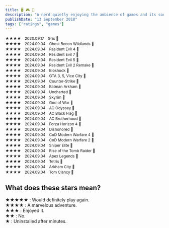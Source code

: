 ```yaml
---
title: 🖥️ 🎮 📱
description: "A nerd quietly enjoying the ambience of games and its soundtrack. WASD, SHIFT, SPACEBAR, F, R"
publishDate: "13 September 2018"
tags: ["ratings", "games"]
---
```


<span style="font-size: 12px;">★★★★</span> &nbsp; <span style="font-size: 12px;">2020.09.17</span> &nbsp; <span style="font-size: 12px;">Gris 📱</span><br>
<span style="font-size: 12px;">★★★★</span> &nbsp; <span style="font-size: 12px;">2024.09.04</span> &nbsp; <span style="font-size: 12px;">Ghost Recon Wildlands 📱</span><br>
<span style="font-size: 12px;">★★★★</span> &nbsp; <span style="font-size: 12px;">2024.09.04</span> &nbsp; <span style="font-size: 12px;">Resident Evil 4 📱</span><br>
<span style="font-size: 12px;">★★★★</span> &nbsp; <span style="font-size: 12px;">2024.09.04</span> &nbsp; <span style="font-size: 12px;">Resident Evil 7 📱</span><br>
<span style="font-size: 12px;">★★★★</span> &nbsp; <span style="font-size: 12px;">2024.09.04</span> &nbsp; <span style="font-size: 12px;">Resident Evil 5 📱</span><br>
<span style="font-size: 12px;">★★★★</span> &nbsp; <span style="font-size: 12px;">2024.09.04</span> &nbsp; <span style="font-size: 12px;">Resident Evil 2 Remake 📱</span><br>
<span style="font-size: 12px;">★★★★</span> &nbsp; <span style="font-size: 12px;">2024.09.04</span> &nbsp; <span style="font-size: 12px;">Bioshock 📱</span><br>
<span style="font-size: 12px;">★★★★</span> &nbsp; <span style="font-size: 12px;">2024.09.04</span> &nbsp; <span style="font-size: 12px;">GTA 3, 5, Vice City 📱</span><br>
<span style="font-size: 12px;">★★★★</span> &nbsp; <span style="font-size: 12px;">2024.09.04</span> &nbsp; <span style="font-size: 12px;">Counter-Strike 📱</span><br>
<span style="font-size: 12px;">★★★★</span> &nbsp; <span style="font-size: 12px;">2024.09.04</span> &nbsp; <span style="font-size: 12px;">Batman Arkham 📱</span><br>
<span style="font-size: 12px;">★★★★</span> &nbsp; <span style="font-size: 12px;">2024.09.04</span> &nbsp; <span style="font-size: 12px;">Uncharted 📱</span><br>
<span style="font-size: 12px;">★★★★</span> &nbsp; <span style="font-size: 12px;">2024.09.04</span> &nbsp; <span style="font-size: 12px;">Skyrim 📱</span><br>
<span style="font-size: 12px;">★★★★</span> &nbsp; <span style="font-size: 12px;">2024.09.04</span> &nbsp; <span style="font-size: 12px;">God of War 📱</span><br>
<span style="font-size: 12px;">★★★★</span> &nbsp; <span style="font-size: 12px;">2024.09.04</span> &nbsp; <span style="font-size: 12px;">AC Odyssey 📱</span><br>
<span style="font-size: 12px;">★★★★</span> &nbsp; <span style="font-size: 12px;">2024.09.04</span> &nbsp; <span style="font-size: 12px;">AC Black Flag 📱</span><br>
<span style="font-size: 12px;">★★★★</span> &nbsp; <span style="font-size: 12px;">2024.09.04</span> &nbsp; <span style="font-size: 12px;">AC Brotherhood 📱</span><br>
<span style="font-size: 12px;">★★★★</span> &nbsp; <span style="font-size: 12px;">2024.09.04</span> &nbsp; <span style="font-size: 12px;">Forza Horizon 4 📱</span><br>
<span style="font-size: 12px;">★★★★</span> &nbsp; <span style="font-size: 12px;">2024.09.04</span> &nbsp; <span style="font-size: 12px;">Dishonored 📱</span><br>
<span style="font-size: 12px;">★★★★</span> &nbsp; <span style="font-size: 12px;">2024.09.04</span> &nbsp; <span style="font-size: 12px;">CoD Modern Warfare 4 📱</span><br>
<span style="font-size: 12px;">★★★★</span> &nbsp; <span style="font-size: 12px;">2024.09.04</span> &nbsp; <span style="font-size: 12px;">CoD Modern Warfare 2 📱</span><br>
<span style="font-size: 12px;">★★★★</span> &nbsp; <span style="font-size: 12px;">2024.09.04</span> &nbsp; <span style="font-size: 12px;">Sniper Elite 📱</span><br>
<span style="font-size: 12px;">★★★★</span> &nbsp; <span style="font-size: 12px;">2024.09.04</span> &nbsp; <span style="font-size: 12px;">Rise of the Tomb Raider 📱</span><br>
<span style="font-size: 12px;">★★★★</span> &nbsp; <span style="font-size: 12px;">2024.09.04</span> &nbsp; <span style="font-size: 12px;">Apex Legends 📱</span><br>
<span style="font-size: 12px;">★★★★</span> &nbsp; <span style="font-size: 12px;">2024.09.04</span> &nbsp; <span style="font-size: 12px;">Tetris 📱</span><br>
<span style="font-size: 12px;">★★★★</span> &nbsp; <span style="font-size: 12px;">2024.09.04</span> &nbsp; <span style="font-size: 12px;">Arkham City 📱</span><br>
<span style="font-size: 12px;">★★★★</span> &nbsp; <span style="font-size: 12px;">2024.09.04</span> &nbsp; <span style="font-size: 12px;">Tom Clancy 📱</span>









## What does these stars mean?
★★★★★ : Would definitely play again.<br>
★★★★ : A marvelous adventure.<br>
★★★ : Enjoyed it.<br>
★★ : No.<br>
★ : Uninstalled after minutes.
